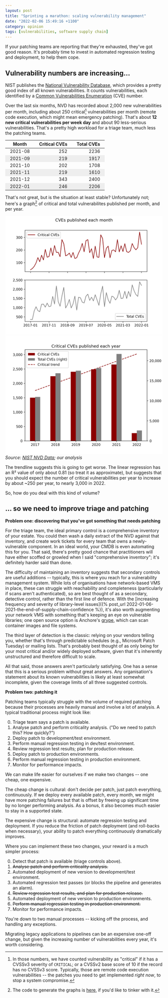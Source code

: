 ```yaml
---
layout: post
title: "Sprinting a marathon: scaling vulnerability management"
date: "2022-02-06 15:49:16 +1100"
category: opinion
tags: [vulnerabilities, software supply chain]
---
```


If your patching teams are reporting that they're exhausted, they've got good reason. It's probably time to invest in automated regression testing and deployment, to help them cope.

## Vulnerability numbers are increasing...

NIST publishes the [National Vulnerability Database](https://nvd.nist.gov/), which provides a pretty good index of all known vulnerabilities. It counts vulnerabilities, each identified by a [Common Vulnerabilities Enumeration](https://cve.mitre.org/docs/docs-2000/cerias.html) (CVE) number. 

Over the last six months, NVD has recorded about 2,000 new vulnerabilities per month, including about 250  critical[^critical] vulnerabilities per month (remote code execution, which might mean emergency patching).  That's about **12 new critical vulnerabilities per week day** and about 90 less-serious vulnerabilities. That's a pretty high workload for a triage team, much less the patching teams. 

<style>
th, td { padding-left: 15px; padding-right: 15px }
tr:nth-child(even) {background-color: #eeeeee; }
</style>

| Month | Critical CVEs | Total CVEs | 
| --- | ---: | ---: | 
| 2021-08 | 252 | 2236 |
| 2021-09 | 219 | 1917 |
| 2021-10 | 202 | 1708 |
| 2021-11 | 219 | 1610 |
| 2021-12 | 343 | 2400 |
| 2022-01 | 246 | 2206 |

[^critical]: In those numbers, we have counted vulnerability as "critical" if it has a CVSSv3 severity of `CRITICAL`; or a CVSSv2 base score of 10 if the record has no CVSSv3 score. Typically, those are remote code execution vulnerabilities -- the patches you need to get implemented *right now*, to stop a system compromise.


That's not great, but is the situation at least stable? Unfortunately not; here's a graph[^graph-src] of critical and total vulnerabilites published per month, and per year.

![CVEs per month graph](/assets/2022-02-06-CVE-monthly.png)
![CVEs per year graph](/assets/2022-02-06-CVE-yearly.png)
*Source: [NIST NVD Data](https://nvd.nist.gov/vuln/data-feeds); our analysis*

The trendline suggests this is going to get worse. The linear regression has an R² value of only about 0.81 (so treat it as approximate), but suggests that you should expect the number of critical vulnerabilities per year to increase by about ~250 per year, to nearly 3,000 in 2022.

So, how do you deal with this kind of volume? 

## ... so we need to improve triage and patching

**Problem one: discovering that you've got something that needs patching**

For the triage team, the ideal primary control is a comprehensive inventory of your estate. You could then wash a daily extract of the NVD against that inventory, and create work tickets for every team that owns a newly-vulnerable component. In an ideal world, your CMDB is even automating this for you. That said, there's pretty good chance that practitioners will have either scoffed or growled when I said "comprehensive inventory"; it's definitely harder said than done. 

The difficulty of maintaining an inventory suggests that secondary controls are useful additions -- typically, this is where you reach for a vulnerability management system. While lots of organisations have network-based VMS in place, these can struggle with reachability and completeness (particularly if scans aren't authenticated), so are best thought of as a secondary, detective control, rather than the first line of defence. With the [increasing frequency and severity of library-level issues]({% post_url 2022-01-06-2021-the-end-of-supply-chain-confidence %}), it's also worth augmenting your network VMS with something that's keeping an eye on vulnerable libraries; one open source option is Anchore's [grype](https://github.com/anchore/grype/), which can scan container images and file systems.

The third layer of detection is the classic: relying on your vendors telling you, whether that's through predictable schedules (e.g., Microsoft Patch Tuesday) or mailing lists. That's probably best thought of as only being for your most critical and/or widely deployed software, given that it's inherently unstructured and therefore difficult to scale.  

All that said, those answers aren't particularly satisfying. One has a sense that this is a serious problem without great answers. Any organisation's statement about its known vulnerabilities is likely at least somewhat incomplete, given the coverage limits of all three suggested controls.

**Problem two: patching it**

Patching teams typically struggle with the volume of required patching because their processes are heavily manual and involve a lot of analysis. A typical traditional process might look like: 

0. Triage team says a patch is available.
1. Analyse patch and perform criticality analysis. ("Do we need to patch this? How quickly?")
2. Deploy patch to development/test environment.
3. Perform manual regression testing in dev/test environment.
4. Review regression test results; plan for production release.
5. Deploy patch to production environments.
6. Perform manual regression testing in production environment.
7. Monitor for performance impacts. 

We can make life easier for ourselves if we make two changes -- one cheap, one expensive. 

The cheap change is cultural: don't decide per patch, just patch everything, continuously. If we deploy every available patch, every month, we might have more patching failures but that is offset by freeing up significant time by no longer performing analysis. As a bonus, it also becomes much easier to stay in a supported state. 

The expensive change is structural: automate regression testing and deployment. If you reduce the friction of patch deployment (and roll-backs when necessary), your ability to patch everything continuously dramatically improves. 

Where you can implement these two changes, your reward is a much simpler process:

0. Detect that patch is available (triage controls above).
1. ~~Analyse patch and perform criticality analysis.~~ 
2. Automated deployment of new version to development/test environment.
3. Automated regression test passes (or blocks the pipeline and generates an alarm).
4. ~~Review regression test results, and plan for production release.~~
5. Automated deployment of new version to production environments.
6. ~~Perform manual regression testing in production environment.~~
7. Monitor for performance impacts. 

You're down to two manual processes -- kicking off the process, and handling any exceptions.

Migrating legacy applications to pipelines can be an expensive one-off change, but given the increasing number of vulnerabilities every year, it's worth considering.

[^graph-src]: The code to generate the graphs is [here](https://github.com/caelyx/CVE-Volumes), if you'd like to tinker with it.
